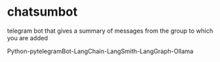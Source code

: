 # chatsumbot
telegram bot that gives a summary of messages from the group to which you are added

Python-pytelegramBot-LangChain-LangSmith-LangGraph-Ollama
